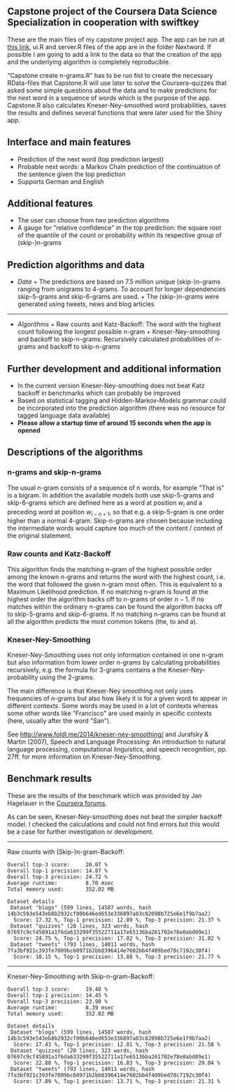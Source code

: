 ## Capstone project of the Coursera Data Science Specialization in cooperation with swiftkey

These are the main files of my capstone project app. The
app can be run at [this link](https://thie1e.shinyapps.io/Nextword), ui.R and server.R
files of the app are in the folder Nextword. If possible
I am going to add a link to the data so that the creation of the app and the 
underlying algorithm is completely reproducible.

"Capstone create n-grams.R" has to be run fist to create the necessary RData-files
that Capstone.R will use later to solve the Coursera-quizzes that asked some
simple questions about the data and to make predictions for the next word in a 
sequence of words which is the purpose of the app. Capstone.R also calculates
Kneser-Ney-smoothed word probabilities, saves the results and defines several functions
that were later used for the Shiny app.

## Interface and main features
* Prediction of the next word (top prediction largest)
* Probable next words: a Markov Chain prediction of the continuation of the sentence given the top prediction
* Supports German and English

## Additional features
* The user can choose from two prediction algorithms
* A gauge for "relative confidence" in the top prediction: the square root of the quantile of the count or probability within its respective group of (skip-)n-grams

## Prediction algorithms and data
* *Data*
      + The predictions are based on 7.5 million unique (skip-)n-grams ranging from unigrams to
      4-grams. To account for longer dependencies skip-5-grams and skip-6-grams are used.
      + The (skip-)n-grams were generated using tweets, news and blog articles

****
* *Algorithms*
      + Raw counts and Katz-Backoff: The word with the highest count following the longest possible n-gram
      + Kneser-Ney-smoothing and backoff to skip-n-grams: Recursively
      calculated probabilities of n-grams and backoff to skip-n-grams

## Further development and additional information
* In the current version Kneser-Ney-smoothing does not beat Katz backoff in
benchmarks which can probably be improved
* Based on statistical tagging and Hidden-Markov-Models grammar could be
incorporated into the prediction algorithm (there was no resource for tagged
language data available)
* **Please allow a startup time of around 15 seconds when the app is opened**


## Descriptions of the algorithms 
### n-grams and skip-n-grams
The usual n-gram consists of a sequence of n words, for example "That is" is a 
bigram. In addition the available models both use skip-5-grams and skip-6-grams
which are defined here as a word at position $w_{i}$ and a preceding word at position 
$w_{i-n+1}$, so that e.g. a skip-5-gram is one order higher than a normal 4-gram.
Skip-n-grams are chosen because including the intermediate words would capture
too much of the content / context of the original statement.

### Raw counts and Katz-Backoff
This algorithm finds the matching n-gram of the highest possible order among the known
n-grams and returns the word with the highest count, i.e. the word that followed
the given n-gram most often. This is equivalent to a Maximum Likelihood prediction.
If no matching n-gram is found at the highest order the algorithm backs off to 
n-grams of order $n-1$. If no matches within the ordinary n-grams can be found
the algorithm backs off to skip-5-grams and skip-6-grams. If no matching n-grams
can be found at all the algorithm predicts the most common tokens (the, to and a).

### Kneser-Ney-Smoothing
Kneser-Ney-Smoothing uses not only information contained in one
n-gram but also information from lower order n-grams by calculating probabilities
recursively, e.g. the formula for 3-grams contains a the Kneser-Ney-probability
using the 2-grams. 

The main difference is that Kneser-Ney smoothing not only uses frequencies of n-grams
but also how likely it is for a given word to appear in different contexts. Some words
may be used in a lot of contexts whereas some other words like "Francisco" are used
mainly in specific contexts (here, usually after the word "San"). 

See http://www.foldl.me/2014/kneser-ney-smoothing/ and Jurafsky & Martin (2007),
Speech and Language Processing: An introduction to natural language processing, 
computational linguistics, and speech recognition, pp. 27ff. for more information
on Kneser-Ney-Smoothing.


## Benchmark results

These are the results of the benchmark which was provided by Jan Hagelauer in the 
[Coursera forums](https://class.coursera.org/dsscapstone-003/forum/thread?thread_id=273).

As can be seen, Kneser-Ney-smoothing does not beat the simpler backoff model. I 
checked the calculations and could not find errors but this would be a case for 
further investigation or development.

****

Raw counts with (Skip-)n-gram-Backoff:

```
Overall top-3 score:     20.07 %
Overall top-1 precision: 14.87 %
Overall top-3 precision: 24.72 %
Average runtime:         8.70 msec
Total memory used:       352.02 MB

Dataset details
 Dataset "blogs" (599 lines, 14587 words, hash 14b3c593e543eb8b2932cf00b646ed653e336897a03c82098b725e6e1f9b7aa2)
  Score: 17.32 %, Top-1 precision: 12.89 %, Top-3 precision: 21.37 %
 Dataset "quizzes" (20 lines, 323 words, hash 07697c9cf45891a1f6da633299f35522711a17e65136ba261702e78e0abd09e1)
  Score: 24.75 %, Top-1 precision: 17.82 %, Top-3 precision: 31.02 %
 Dataset "tweets" (793 lines, 14011 words, hash 7fa3bf921c393fe7009bc60971b2bb8396414e7602bb4f409bed78c7192c30f4)
  Score: 18.15 %, Top-1 precision: 13.88 %, Top-3 precision: 21.77 %
```

*****

Kneser-Ney-Smoothing with Skip-n-gram-Backoff:

```
Overall top-3 score:     19.40 %
Overall top-1 precision: 14.45 %
Overall top-3 precision: 23.98 %
Average runtime:         8.39 msec
Total memory used:       352.02 MB

Dataset details
 Dataset "blogs" (599 lines, 14587 words, hash 14b3c593e543eb8b2932cf00b646ed653e336897a03c82098b725e6e1f9b7aa2)
  Score: 17.43 %, Top-1 precision: 12.81 %, Top-3 precision: 21.58 %
 Dataset "quizzes" (20 lines, 323 words, hash 07697c9cf45891a1f6da633299f35522711a17e65136ba261702e78e0abd09e1)
  Score: 22.88 %, Top-1 precision: 16.83 %, Top-3 precision: 29.04 %
 Dataset "tweets" (793 lines, 14011 words, hash 7fa3bf921c393fe7009bc60971b2bb8396414e7602bb4f409bed78c7192c30f4)
  Score: 17.89 %, Top-1 precision: 13.71 %, Top-3 precision: 21.31 %
```

